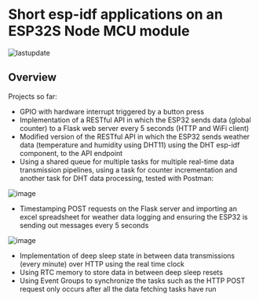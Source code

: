 # Short esp-idf applications on an ESP32S Node MCU module
![lastupdate](https://img.shields.io/github/last-commit/joubiti/espidf-works)

## Overview
Projects so far:
- GPIO with hardware interrupt triggered by a button press
- Implementation of a RESTful API in which the ESP32 sends data (global counter) to a Flask web server every 5 seconds (HTTP and WiFi client)
- Modified version of the RESTful API in which the ESP32 sends weather data (temperature and humidity using DHT11) using the DHT esp-idf component, to the API endpoint
- Using a shared queue for multiple tasks for multiple real-time data transmission pipelines, using a task for counter incrementation and another task for DHT data processing, tested with Postman:

![image](https://user-images.githubusercontent.com/104909670/212535317-79d6d1b7-dbd0-4b71-8e98-4b056568aa7e.png)

- Timestamping POST requests on the Flask server and importing an excel spreadsheet for weather data logging and ensuring the ESP32 is sending out messages every 5 seconds

![image](https://user-images.githubusercontent.com/104909670/212550797-a411c40e-0c66-445c-84ab-99a4b07e8ccf.png)

- Implementation of deep sleep state in between data transmissions (every minute) over HTTP using the real time clock
- Using RTC memory to store data in between deep sleep resets
- Using Event Groups to synchronize the tasks such as the HTTP POST request only occurs after all the data fetching tasks have run




